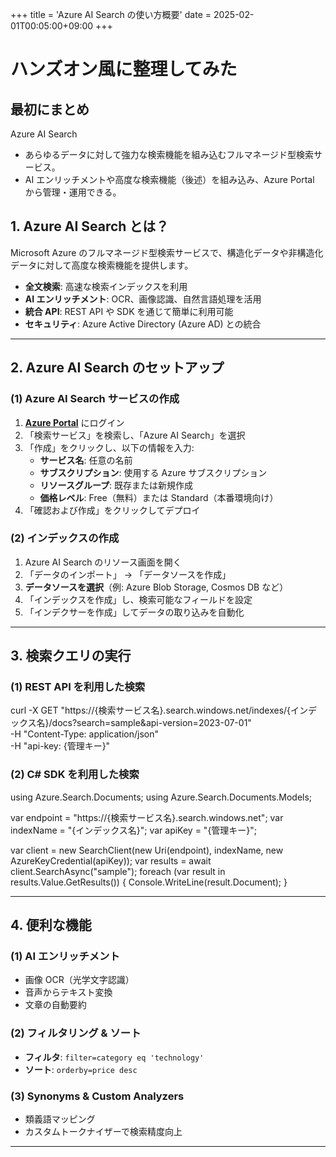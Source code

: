 +++
title = 'Azure AI Search の使い方概要'
date = 2025-02-01T00:05:00+09:00
+++
# ハンズオン風に整理してみた

## 最初にまとめ
Azure AI Search
- あらゆるデータに対して強力な検索機能を組み込むフルマネージド型検索サービス。
- AI エンリッチメントや高度な検索機能（後述）を組み込み、Azure Portal から管理・運用できる。

## 1. Azure AI Search とは？

Microsoft Azure のフルマネージド型検索サービスで、構造化データや非構造化データに対して高度な検索機能を提供します。

- **全文検索**: 高速な検索インデックスを利用
- **AI エンリッチメント**: OCR、画像認識、自然言語処理を活用
- **統合 API**: REST API や SDK を通じて簡単に利用可能
- **セキュリティ**: Azure Active Directory (Azure AD) との統合

---

## 2. Azure AI Search のセットアップ

### **(1) Azure AI Search サービスの作成**
1. **[Azure Portal](https://portal.azure.com/)** にログイン
2. 「検索サービス」を検索し、「Azure AI Search」を選択
3. 「作成」をクリックし、以下の情報を入力:
   - **サービス名**: 任意の名前
   - **サブスクリプション**: 使用する Azure サブスクリプション
   - **リソースグループ**: 既存または新規作成
   - **価格レベル**: Free（無料）または Standard（本番環境向け）
4. 「確認および作成」をクリックしてデプロイ

### **(2) インデックスの作成**
1. Azure AI Search のリソース画面を開く
2. 「データのインポート」 → 「データソースを作成」
3. **データソースを選択**（例: Azure Blob Storage, Cosmos DB など）
4. 「インデックスを作成」し、検索可能なフィールドを設定
5. 「インデクサーを作成」してデータの取り込みを自動化

---

## 3. 検索クエリの実行

### **(1) REST API を利用した検索**

curl -X GET "https://{検索サービス名}.search.windows.net/indexes/{インデックス名}/docs?search=sample&api-version=2023-07-01" \
  -H "Content-Type: application/json" \
  -H "api-key: {管理キー}"


### **(2) C# SDK を利用した検索**

using Azure.Search.Documents;
using Azure.Search.Documents.Models;

var endpoint = "https://{検索サービス名}.search.windows.net";
var indexName = "{インデックス名}";
var apiKey = "{管理キー}";

var client = new SearchClient(new Uri(endpoint), indexName, new AzureKeyCredential(apiKey));
var results = await client.SearchAsync<SearchDocument>("sample");
foreach (var result in results.Value.GetResults()) {
    Console.WriteLine(result.Document);
}


---

## 4. 便利な機能

### **(1) AI エンリッチメント**
- 画像 OCR（光学文字認識）
- 音声からテキスト変換
- 文章の自動要約

### **(2) フィルタリング & ソート**
- **フィルタ**: `filter=category eq 'technology'`
- **ソート**: `orderby=price desc`

### **(3) Synonyms & Custom Analyzers**
- 類義語マッピング
- カスタムトークナイザーで検索精度向上
---
